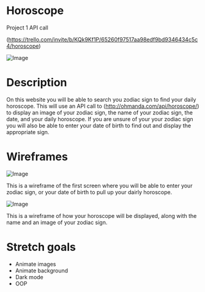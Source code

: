 # Horoscope
Project 1 API call

(https://trello.com/invite/b/KQk9Kf1P/65260f97517aa98edf9bd9346434c5c4/horoscope)

![Image](https://thehowler.org/wp-content/uploads/2019/11/horoscope-graphic-900x607.png)

# Description

On this website you will be able to search you zodiac sign to find your daily horoscope. This will use an API call to (http://ohmanda.com/api/horoscope/) to display an image of your zodiac sign, the name of your zodiac sign, the date, and your daily horoscope. If you are unsure of your your zodiac sign you will also be able to enter your date of birth to find out and display the appropriate sign. 


# Wireframes

![Image](https://tinypic.host/images/2022/10/14/Screen-Shot-2022-10-13-at-6.44.24-PM.png)

This is a wireframe of the first screen where you will be able to enter your zodiac sign, or your date of birth to pull up your dairly horoscope. 

![Image](https://tinypic.host/images/2022/10/14/Screen-Shot-2022-10-13-at-6.38.49-PM.png)

This is a wireframe of how your horoscope will be displayed, along with the name and an image of your zodiac sign.

# Stretch goals

- Animate images
- Animate background
- Dark mode 
- OOP
